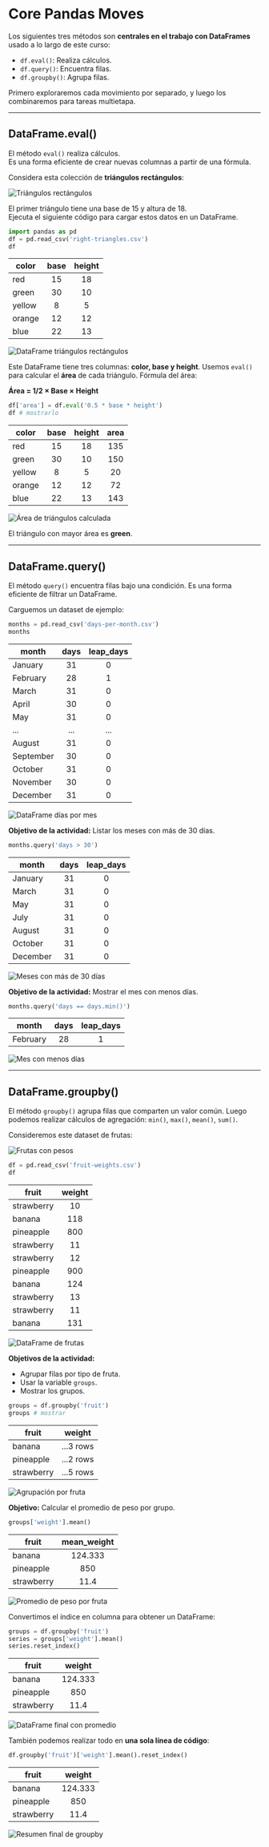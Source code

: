 # Core Pandas Moves

Los siguientes tres métodos son **centrales en el trabajo con DataFrames** usado a lo largo de este curso:

* `df.eval()`: Realiza cálculos.  
* `df.query()`: Encuentra filas.  
* `df.groupby()`: Agrupa filas.  

Primero exploraremos cada movimiento por separado, y luego los combinaremos para tareas multietapa.

---

## DataFrame.eval()

El método `eval()` realiza cálculos.  
Es una forma eficiente de crear nuevas columnas a partir de una fórmula.

Considera esta colección de **triángulos rectángulos**:

![Triángulos rectángulos](images/modulo1.4/right-triangles-diagram.png)

El primer triángulo tiene una base de 15 y altura de 18.  
Ejecuta el siguiente código para cargar estos datos en un DataFrame.

```python
import pandas as pd
df = pd.read_csv('right-triangles.csv')
df
````

| color  | base | height |
| ------ | :--: | :----: |
| red    |  15  |   18   |
| green  |  30  |   10   |
| yellow |   8  |    5   |
| orange |  12  |   12   |
| blue   |  22  |   13   |

![DataFrame triángulos rectángulos](images/modulo1.4/right-triangles-df.png)

Este DataFrame tiene tres columnas: **color, base y height**.
Usemos `eval()` para calcular el **área** de cada triángulo.
Fórmula del área:

**Área = 1/2 × Base × Height**

```python
df['area'] = df.eval('0.5 * base * height')
df # mostrarlo
```

| color  | base | height | area |
| ------ | :--: | :----: | :--: |
| red    |  15  |   18   |  135 |
| green  |  30  |   10   |  150 |
| yellow |   8  |    5   |  20  |
| orange |  12  |   12   |  72  |
| blue   |  22  |   13   |  143 |

![Área de triángulos calculada](images/modulo1.4/eval-area.png)

El triángulo con mayor área es **green**.

---

## DataFrame.query()

El método `query()` encuentra filas bajo una condición.
Es una forma eficiente de filtrar un DataFrame.

Carguemos un dataset de ejemplo:

```python
months = pd.read_csv('days-per-month.csv')
months
```

| month     | days | leap\_days |
| --------- | :--: | :--------: |
| January   |  31  |      0     |
| February  |  28  |      1     |
| March     |  31  |      0     |
| April     |  30  |      0     |
| May       |  31  |      0     |
| ...       |  ... |     ...    |
| August    |  31  |      0     |
| September |  30  |      0     |
| October   |  31  |      0     |
| November  |  30  |      0     |
| December  |  31  |      0     |

![DataFrame días por mes](images/modulo1.4/days-per-month-df.png)

**Objetivo de la actividad:** Listar los meses con más de 30 días.

```python
months.query('days > 30')
```

| month    | days | leap\_days |
| -------- | :--: | :--------: |
| January  |  31  |      0     |
| March    |  31  |      0     |
| May      |  31  |      0     |
| July     |  31  |      0     |
| August   |  31  |      0     |
| October  |  31  |      0     |
| December |  31  |      0     |

![Meses con más de 30 días](images/modulo1.4/query-days-over-30.png)

**Objetivo de la actividad:** Mostrar el mes con menos días.

```python
months.query('days == days.min()')
```

| month    | days | leap\_days |
| -------- | :--: | :--------: |
| February |  28  |      1     |

![Mes con menos días](images/modulo1.4/query-min-days.png)

---

## DataFrame.groupby()

El método `groupby()` agrupa filas que comparten un valor común.
Luego podemos realizar cálculos de agregación: `min()`, `max()`, `mean()`, `sum()`.

Consideremos este dataset de frutas:

![Frutas con pesos](images/modulo1.4/fruit-weights-diagram.png)

```python
df = pd.read_csv('fruit-weights.csv')
df
```

| fruit      | weight |
| ---------- | :----: |
| strawberry |   10   |
| banana     |   118  |
| pineapple  |   800  |
| strawberry |   11   |
| strawberry |   12   |
| pineapple  |   900  |
| banana     |   124  |
| strawberry |   13   |
| strawberry |   11   |
| banana     |   131  |

![DataFrame de frutas](images/modulo1.4/fruit-weights-df.png)

**Objetivos de la actividad:**

* Agrupar filas por tipo de fruta.
* Usar la variable `groups`.
* Mostrar los grupos.

```python
groups = df.groupby('fruit')
groups # mostrar
```

| fruit      |   weight  |
| ---------- | :-------: |
| banana     | ...3 rows |
| pineapple  | ...2 rows |
| strawberry | ...5 rows |

![Agrupación por fruta](images/modulo1.4/groupby-fruit.png)

**Objetivo:** Calcular el promedio de peso por grupo.

```python
groups['weight'].mean()
```

| fruit      | mean\_weight |
| ---------- | :----------: |
| banana     |    124.333   |
| pineapple  |      850     |
| strawberry |     11.4     |

![Promedio de peso por fruta](images/modulo1.4/groupby-mean.png)

Convertimos el índice en columna para obtener un DataFrame:

```python
groups = df.groupby('fruit')
series = groups['weight'].mean()
series.reset_index()
```

| fruit      |  weight |
| ---------- | :-----: |
| banana     | 124.333 |
| pineapple  |   850   |
| strawberry |   11.4  |

![DataFrame final con promedio](images/modulo1.4/groupby-reset-index.png)

También podemos realizar todo en **una sola línea de código**:

```python
df.groupby('fruit')['weight'].mean().reset_index()
```

| fruit      |  weight |
| ---------- | :-----: |
| banana     | 124.333 |
| pineapple  |   850   |
| strawberry |   11.4  |

![Resumen final de groupby](images/modulo1.4/groupby-final.png)


